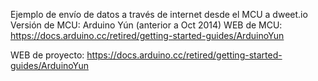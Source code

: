 Ejemplo de envío de datos a través de internet desde el MCU a dweet.io 
Versión de MCU: Arduino Yún (anterior a Oct 2014)
WEB de MCU: https://docs.arduino.cc/retired/getting-started-guides/ArduinoYun

WEB de proyecto: https://docs.arduino.cc/retired/getting-started-guides/ArduinoYun

